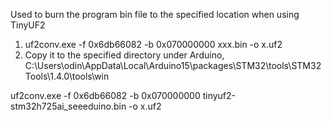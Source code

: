 Used to burn the program bin file to the specified location when using TinyUF2

1. uf2conv.exe -f 0x6db66082 -b 0x070000000 xxx.bin -o x.uf2
2. Copy it to the specified directory under Arduino, C:\Users\odin\AppData\Local\Arduino15\packages\STM32\tools\STM32Tools\1.4.0\tools\win







uf2conv.exe -f 0x6db66082 -b 0x070000000  tinyuf2-stm32h725ai_seeeduino.bin -o x.uf2
